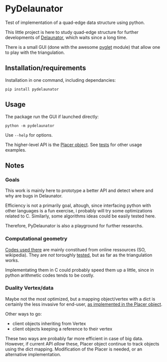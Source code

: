 # PyDelaunator
Test of implementation of a quad-edge data structure using python.

This little project is here to study quad-edge structure
for further developments of [Delaunator](https://pypi.python.org/pypi/delaunator),
which waits since a long time.

There is a small GUI (done with the awesome [pyglet](http://pyglet.org) module)
that allow one to play with the triangulation.


## Installation/requirements
Installation in one command, including dependancies:

    pip install pydelaunator


## Usage
The package run the GUI if launched directly:

    python -m pydelaunator
    
Use `--help` for options.

The higher-level API is the [Placer object](pydelaunator/placer.py). See [tests](pydelaunator/test/test_placer.py) for other usage examples.

## Notes
### Goals
This work is mainly here to prototype a better API and detect where
and why are bugs in Delaunator.

Efficiency is not a primarily goal, altough, since interfacing python with
other languages is a fun exercise, i probably will try some optimizations related to C.
Similarly, some algorithms ideas could be easily tested here.

Therefore, PyDelaunator is also a playground for further researchs.

### Computational geometry
[Codes used there](geometry.py) are mainly constitued from online ressources (SO, wikipedia).
They are *not* toroughly [tested](test_geometry.py), but as far as the triangulation works.

Implementating them in C could probably speed them up a little,
since in python arithmetic codes tends to be costly.

### Duality Vertex/data
Maybe not the most optimized, but a mapping object/vertex with a dict
is certainly the less invasive for end-user, [as implemented in the Placer object](placer.py).

Other ways to go:

- client objects inheriting from Vertex
- client objects keeping a reference to their vertex

These two ways are probably far more efficient in case of big data.
However, if current API *allow* these, Placer object continue to track objects using the dict mapping.
Modification of the Placer is needed, or an alternative implementation.
